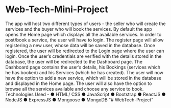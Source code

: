 # Web-Tech-Mini-Project

The app will host two different types of users - the seller who will create the services and the buyer who will book the services.
By default the app opens the Home page which displays all the available services. In order to post/book a service, the user will have to login. 
The register page will allow registering a new user, whose data will be saved in the database. Once registered, the user will be redirected to the Login page where the user can login. Once the user’s credentials are verified with the details stored in the database, the user will be redirected to the Dashboard page.
The Dashboard page contains the user’s details, his Bookings (services which he has booked) and his Services (which he has created). The user will now have the option to add a new service, which will be stored in the database and displayed in the Home page. The user will also have the option to browse all the services available and choose any service to book.
Technologies Used - 
● HTML/ CSS
● JavaScript
● Bootstrap
● ReactJS
● NodeJS
● ExpressJS
● Mongoose
● MongoDB
"# WebTech-Project" 
